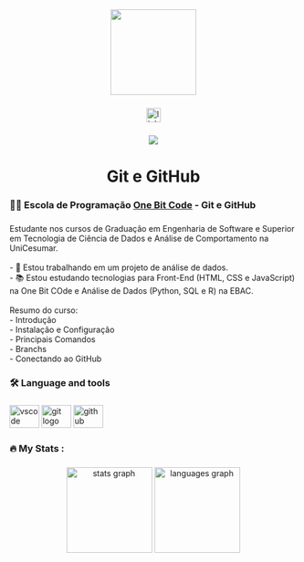 <div align="center">
  <img height="150" src="https://camo.githubusercontent.com/62da68eb62b1e5f175f7d1f0191dd89a653d7908feb22d37d4a0ab07365d6791/68747470733a2f2f6d656469612e67697068792e636f6d2f6d656469612f4d3967624264396e6244724f5475314d71782f67697068792e676966"  />
</div>

###

<div align="center">
  <a href="https://www.linkedin.com/in/carlos-felipe-dalan-campanari-663b76247/" target="_blank">
    <img src="https://img.shields.io/static/v1?message=LinkedIn&logo=linkedin&label=&color=0077B5&logoColor=white&labelColor=&style=for-the-badge" height="25" alt="linkedin logo"  />
  </a>
</div>

###

<div align="center">
  <img src="https://visitor-badge.laobi.icu/badge?page_id=ccampa896.ccampa896&"  />
</div>

###

<h1 align="center">Git e GitHub</h1>

###

<h3 align="left">👩‍💻  Escola de Programação <a href="https://onebitcode.com/lp/">One Bit Code</a> - Git e GitHub</h3>

###

<p align="left">Estudante nos cursos de Graduação em Engenharia de Software e Superior em Tecnologia de Ciência de Dados e Análise de Comportamento na UniCesumar.<br><br>- 🔭 Estou trabalhando em um projeto de análise de dados.<br>- 📚 Estou estudando tecnologias para Front-End (HTML, CSS e JavaScript) na One Bit COde e Análise de Dados (Python, SQL e R) na EBAC.<br><br>Resumo do curso:<br>- Introdução<br>- Instalação e Configuração<br>- Principais Comandos<br>- Branchs<br>- Conectando ao GitHub</p>

###

<h3 align="left">🛠 Language and tools</h3>

###

<div align="left">
  <img src="https://cdn.jsdelivr.net/gh/devicons/devicon/icons/vscode/vscode-original.svg" height="40" width="52" alt="vscode logo"  />
  <img src="https://cdn.jsdelivr.net/gh/devicons/devicon/icons/git/git-original.svg" height="40" width="52" alt="git logo"  />
  <img src="https://cdn.jsdelivr.net/gh/devicons/devicon/icons/github/github-original.svg" height="40" width="52" alt="github logo"  />
</div>

###

<h3 align="left">🔥   My Stats :</h3>

###

<div align="center">
  <img src="https://github-readme-stats.vercel.app/api?username=ccampa896&hide_title=false&hide_rank=false&show_icons=true&include_all_commits=true&count_private=true&disable_animations=false&theme=dracula&locale=en&hide_border=false&order=1" height="150" alt="stats graph"  />
  <img src="https://github-readme-stats.vercel.app/api/top-langs?username=ccampa896&locale=en&hide_title=false&layout=compact&card_width=320&langs_count=5&theme=dracula&hide_border=false&order=2" height="150" alt="languages graph"  />
</div>

###
